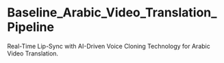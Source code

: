 # Baseline_Arabic_Video_Translation_Pipeline
Real-Time Lip-Sync with AI-Driven Voice Cloning Technology for Arabic Video Translation.
